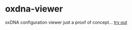 # oxdna-viewer
oxDNA configuration viewer 
just a proof of concept...
[try out](https://zoombya.github.io/oxdna-viewer/)
